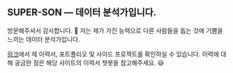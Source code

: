## SUPER-SON — 데이터 분석가입니다.

방문해주셔서 감사합니다. 👋
저는 제가 가진 능력으로 다른 사람들을 돕는 것에 기쁨을 느끼는 데이터 분석가입니다.

[링크](https://super-son.streamlit.app/)에서 제 이력서, 포트폴리오 및 사이드 프로젝트를 확인하실 수 있습니다.
이력에 대해 궁금한 점은 해당 사이트의 이력서 챗봇을 참고해주세요. 😃
